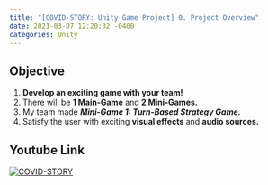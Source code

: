 ```yaml
---
title: "[COVID-STORY: Unity Game Project] 0. Project Overview"
date: 2021-03-07 12:20:32 -0400
categories: Unity
---
```

## Objective
1. **Develop an exciting game with your team!**
2. There will be **1 Main-Game** and **2 Mini-Games.**
3. My team made ***Mini-Game 1: Turn-Based Strategy Game.***
4. Satisfy the user with exciting **visual effects** and **audio sources.**

## Youtube Link
[![COVID-STORY](https://img.youtube.com/vi/ikBeQN3YmRk/0.jpg)](https://www.youtube.com/watch?v=ikBeQN3YmRk)
